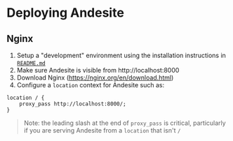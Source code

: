 # Deploying Andesite

## Nginx
1. Setup a "development" environment using the installation instructions in [`README.md`](../README.md)
2. Make sure Andesite is visible from http://localhost:8000
3. Download Nginx (https://nginx.org/en/download.html)
4. Configure a `location` context for Andesite such as:
```
location / {
    proxy_pass http://localhost:8000/;
}
```
> Note: the leading slash at the end of `proxy_pass` is critical, particularly if you are serving Andesite from a `location` that isn't `/`
